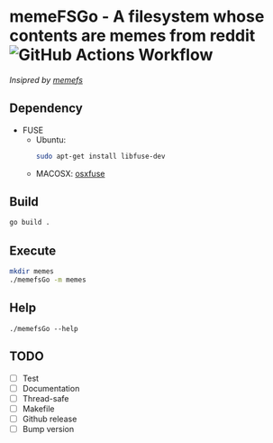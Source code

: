 # memeFSGo - A filesystem whose contents are memes from reddit ![GitHub Actions Workflow](https://github.com/plsmaop/memeFSGo/workflows/CI/badge.svg)
*Insipred by [memefs](https://github.com/svenstaro/memefs)*

## Dependency
- FUSE
  - Ubuntu: 
    ```bash
    sudo apt-get install libfuse-dev
    ```
  - MACOSX: [osxfuse](https://osxfuse.github.io/)

## Build
```bash
go build .
```

## Execute
```bash
mkdir memes
./memefsGo -m memes
```

## Help
```
./memefsGo --help
```

## TODO
- [ ] Test
- [ ] Documentation
- [ ] Thread-safe
- [ ] Makefile
- [ ] Github release
- [ ] Bump version
